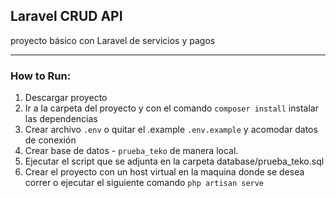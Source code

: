 ## Laravel CRUD API
proyecto básico con Laravel de servicios y pagos

----

### How to Run:
1. Descargar proyecto
2. Ir a la carpeta del proyecto y con el comando `composer install` instalar las dependencias
3. Crear archivo `.env` o quitar el .example `.env.example` y acomodar datos de conexión
4. Crear base de datos - `prueba_teko` de manera local.
5. Ejecutar el script que se adjunta en la carpeta database/prueba_teko.sql
6. Crear el proyecto con un host virtual en la maquina donde se desea correr o ejecutar el siguiente comando `php artisan serve`